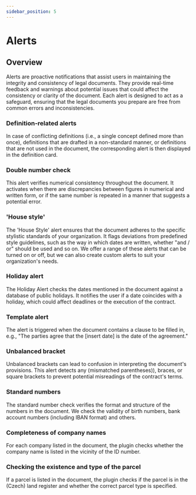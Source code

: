 ```yaml
---
sidebar_position: 5
---
```


# Alerts

## Overview

Alerts are proactive notifications that assist users in maintaining the integrity and
consistency of legal documents. They provide real-time feedback and warnings about
potential issues that could affect the consistency or clarity of the document.
Each alert is designed to act as a safeguard, ensuring that the legal documents you
prepare are free from common errors and inconsistencies.

### Definition-related alerts

In case of conflicting definitions (i.e., a single concept defined more than once),
definitions that are drafted in a non-standard manner, or definitions that are not used
in the document, the corresponding alert is then displayed in the definition card.

### Double number check

This alert verifies numerical consistency throughout the document. It activates when
there are discrepancies between figures in numerical and written form, or if the same
number is repeated in a manner that suggests a potential error.

### 'House style'

The 'House Style' alert ensures that the document adheres to the specific stylistic
standards of your organization. It flags deviations from predefined style guidelines,
such as the way in which dates are written, whether "and / or" should be used and so on.
We offer a range of these alerts that can be turned on or off, but we can also create
custom alerts to suit your organization's needs.

### Holiday alert

The Holiday Alert checks the dates mentioned in the document against a database of
public holidays. It notifies the user if a date coincides with a holiday, which could
affect deadlines or the execution of the contract.

### Template alert

The alert is triggered when the document contains a clause to be filled in, e.g., "The
parties agree that the [insert date] is the date of the agreement."

### Unbalanced bracket

Unbalanced brackets can lead to confusion in interpreting the document's provisions.
This alert detects any (mismatched parentheses)), braces, or square brackets to prevent
potential misreadings of the contract's terms.

### Standard numbers

The standard number check verifies the format and structure of the numbers in the document.
We check the validity of birth numbers, bank account numbers (including IBAN format) and others.

### Completeness of company names

For each company listed in the document, the plugin checks whether the company name is
listed in the vicinity of the ID number.

### Checking the existence and type of the parcel

If a parcel is listed in the document, the plugin checks if the parcel is in the
(Czech) land register and whether the correct parcel type is specified.
